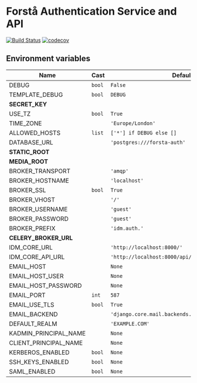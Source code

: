 # Forstå Authentication Service and API

[![Build Status](https://travis-ci.org/forsta-iam/forsta-auth.svg?branch=master)](https://travis-ci.org/forsta-iam/forsta-auth) [![codecov](https://codecov.io/gh/forsta-iam/forsta-auth/branch/master/graph/badge.svg)](https://codecov.io/gh/forsta-iam/forsta-auth)


## Environment variables

Name | Cast | Default | Description
---- | ---- | ------- | -----------
DEBUG | `bool` | `False` |
TEMPLATE_DEBUG | `bool` | `DEBUG` |
**SECRET_KEY** |  |  |
USE_TZ | `bool` | `True` |
TIME_ZONE |  | `'Europe/London'` |
ALLOWED_HOSTS | `list` | `['*'] if DEBUG else []` |
DATABASE_URL |  | `'postgres:///forsta-auth'` |
**STATIC_ROOT** |  |  |
**MEDIA_ROOT** |  |  |
BROKER_TRANSPORT |  | `'amqp'` |
BROKER_HOSTNAME |  | `'localhost'` |
BROKER_SSL | `bool` | `True` |
BROKER_VHOST |  | `'/'` |
BROKER_USERNAME |  | `'guest'` |
BROKER_PASSWORD |  | `'guest'` |
BROKER_PREFIX |  | `'idm.auth.'` |
**CELERY_BROKER_URL** |  |  |
IDM_CORE_URL |  | `'http://localhost:8000/'` |
IDM_CORE_API_URL |  | `'http://localhost:8000/api/'` |
EMAIL_HOST |  | `None` |
EMAIL_HOST_USER |  | `None` |
EMAIL_HOST_PASSWORD |  | `None` |
EMAIL_PORT | `int` | `587` |
EMAIL_USE_TLS | `bool` | `True` |
EMAIL_BACKEND |  | `'django.core.mail.backends.console.EmailBackend'` |
DEFAULT_REALM |  | `'EXAMPLE.COM'` |
KADMIN_PRINCIPAL_NAME |  | `None` |
CLIENT_PRINCIPAL_NAME |  | `None` |
KERBEROS_ENABLED | `bool` | `None` |
SSH_KEYS_ENABLED | `bool` | `None` |
SAML_ENABLED | `bool` | `None` |
